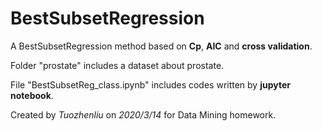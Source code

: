 # BestSubsetRegression
A BestSubsetRegression method based on **Cp**, **AIC** and **cross validation**.

Folder "prostate" includes a dataset about prostate.

File "BestSubsetReg_class.ipynb" includes codes written by **jupyter notebook**.

Created by *Tuozhenliu* on *2020/3/14* for Data Mining homework.
